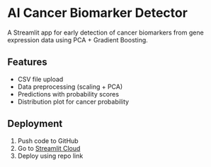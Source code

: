 # AI Cancer Biomarker Detector

A Streamlit app for early detection of cancer biomarkers from gene expression data using PCA + Gradient Boosting.

## Features
- CSV file upload
- Data preprocessing (scaling + PCA)
- Predictions with probability scores
- Distribution plot for cancer probability

## Deployment
1. Push code to GitHub
2. Go to [Streamlit Cloud](https://share.streamlit.io/)
3. Deploy using repo link

